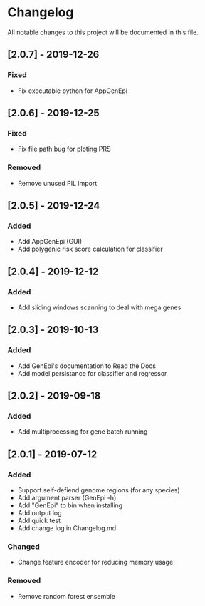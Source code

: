 # Changelog

All notable changes to this project will be documented in this file.

## [2.0.7] - 2019-12-26
### Fixed
- Fix executable python for AppGenEpi 

## [2.0.6] - 2019-12-25
### Fixed
- Fix file path bug for ploting PRS 
### Removed
- Remove unused PIL import

## [2.0.5] - 2019-12-24
### Added
- Add AppGenEpi (GUI)
- Add polygenic risk score calculation for classifier

## [2.0.4] - 2019-12-12
### Added
- Add sliding windows scanning to deal with mega genes

## [2.0.3] - 2019-10-13
### Added
- Add GenEpi's documentation to Read the Docs
- Add model persistance for classifier and regressor

## [2.0.2] - 2019-09-18
### Added
- Add multiprocessing for gene batch running

## [2.0.1] - 2019-07-12
### Added
- Support self-defiend genome regions (for any species)
- Add argument parser (GenEpi -h)
- Add "GenEpi" to bin when installing
- Add output log
- Add quick test
- Add change log in Changelog.md

### Changed
- Change feature encoder for reducing memory usage

### Removed
- Remove random forest ensemble
